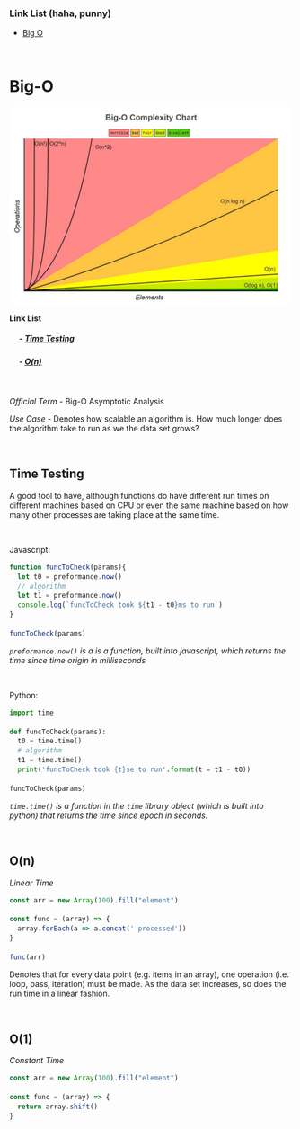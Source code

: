 ### **Link List** (haha, punny)
  - [Big O](#bigO)

&ensp;

<h1 id=bigO>Big-O</h1>

![Big-O Complexity Chart](./bigO_Complexity_Chart.jpeg)

**Link List**
  ##### &ensp;&ensp; - [Time Testing](#timeTesting)
  ##### &ensp;&ensp; - [O(n)](#on)

&ensp;

 *Official Term* - Big-O Asymptotic Analysis

 *Use Case* - Denotes how scalable an algorithm is. How much longer does the algorithm take to run as we the data set grows?

&ensp;

<h2 id=timeTesting><B>Time Testing</B></h2>
A good tool to have, although functions do have different run times on different machines based on CPU or even the same machine based on how many other processes are taking place at the same time.

&ensp;

Javascript:

```js
function funcToCheck(params){
  let t0 = preformance.now()
  // algorithm
  let t1 = preformance.now()
  console.log(`funcToCheck took ${t1 - t0}ms to run`)
}

funcToCheck(params)
```

*`preformance.now()` is a is a function, built into javascript, which returns the time since time origin in milliseconds*

&ensp;

Python:

```py
import time

def funcToCheck(params):
  t0 = time.time()
  # algorithm
  t1 = time.time()
  print('funcToCheck took {t}se to run'.format(t = t1 - t0))

funcToCheck(params)
```
*`time.time()` is a function in the `time` library object (which is built into python) that returns the time since epoch in seconds.*

&ensp;

<h2 id=on><B>O(n)</B></h2>

*Linear Time*

```js
const arr = new Array(100).fill("element")

const func = (array) => {
  array.forEach(a => a.concat(' processed'))
}

func(arr)
```

Denotes that for every data point (e.g. items in an array), one operation (i.e. loop, pass, iteration) must be made. As the data set increases, so does the run time in a linear fashion.

&ensp;

<h2 id=o1><B>O(1)</B></h2>

*Constant Time*

```js
const arr = new Array(100).fill("element")

const func = (array) => {
  return array.shift()
}
```
